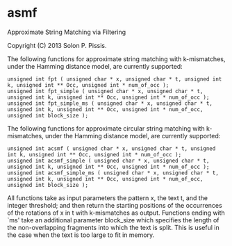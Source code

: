 asmf
====

Approximate String Matching via Filtering

Copyright (C) 2013 Solon P. Pissis.

The following functions for approximate string matching with k-mismatches, under the Hamming distance model, are currently supported:

	unsigned int fpt ( unsigned char * x, unsigned char * t, unsigned int k, unsigned int ** Occ, unsigned int * num_of_occ );
	unsigned int fpt_simple ( unsigned char * x, unsigned char * t, unsigned int k, unsigned int ** Occ, unsigned int * num_of_occ );
	unsigned int fpt_simple_ms ( unsigned char * x, unsigned char * t, unsigned int k, unsigned int ** Occ, unsigned int * num_of_occ, unsigned int block_size );


The following functions for approximate circular string matching with k-mismatches, under the Hamming distance model, are currently supported:

	unsigned int acsmf ( unsigned char * x, unsigned char * t, unsigned int k, unsigned int ** Occ, unsigned int * num_of_occ );
	unsigned int acsmf_simple ( unsigned char * x, unsigned char * t, unsigned int k, unsigned int ** Occ, unsigned int * num_of_occ );
	unsigned int acsmf_simple_ms ( unsigned char * x, unsigned char * t, unsigned int k, unsigned int ** Occ, unsigned int * num_of_occ, unsigned int block_size );


All functions take as input parameters the pattern x, the text t, and the integer threshold; and then return the starting positions of the occurrences of the rotations of x in t with k-mismatches as output. Functions ending with `ms' take an additional parameter block_size which specifies the length of the non-overlapping fragments into which the text is split. This is useful in the case when the text is too large to fit in memory.
